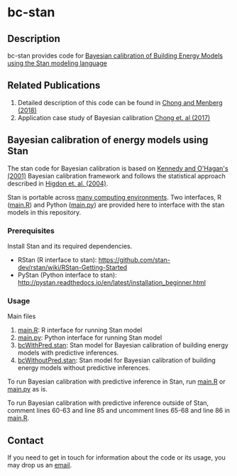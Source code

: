 # bc-stan

## Description
bc-stan provides code for [Bayesian calibration of Building Energy Models using the Stan modeling language](#Bayesian-calibration-of-energy-models-using-Stan)


## Related Publications
1. Detailed description of this code can be found in [Chong and Menberg (2018)](https://doi.org/10.1016/j.enbuild.2018.06.028)
2. Application case study of Bayesian calibration [Chong et. al (2017)](https://doi.org/10.1016/j.enbuild.2017.08.069)

## Bayesian calibration of energy models using Stan

The stan code for Bayesian calibration is based on [Kennedy and O'Hagan's (2001)](http://onlinelibrary.wiley.com/doi/10.1111/1467-9868.00294) Bayesian calibration framework and follows the statistical approach described in [Higdon et. al. (2004)](http://epubs.siam.org/doi/abs/10.1137/S1064827503426693).

Stan is portable across [many computing environments](http://mc-stan.org/users/interfaces/). Two interfaces, R ([main.R](https://github.com/adChong/bc-stan/blob/master/src/main.R)) and Python ([main.py](https://github.com/adChong/bc-stan/blob/master/src/main.py)) are provided here to interface with the stan models in this repository.

### Prerequisites

Install Stan and its required dependencies.
* RStan (R interface to stan): https://github.com/stan-dev/rstan/wiki/RStan-Getting-Started
* PyStan (Python interface to stan): http://pystan.readthedocs.io/en/latest/installation_beginner.html

### Usage

Main files
1. [main.R](https://github.com/adChong/bc-stan/blob/master/src/main.R): R interface for running Stan model
2. [main.py](https://github.com/adChong/bc-stan/blob/master/src/main.py): Python interface for running Stan model
3. [bcWithPred.stan](https://github.com/adChong/bc-stan/blob/master/src/bcWithPred.stan): Stan model for Bayesian calibration of building energy models with predictive inferences.
4. [bcWithoutPred.stan](https://github.com/adChong/bc-stan/blob/master/src/bcWithoutPred.stan): Stan model for Bayesian calibration of building energy models without predictive inferences.

To run Bayesian calibration with predictive inference in Stan, run [main.R](https://github.com/adChong/bc-stan/blob/master/src/main.R) or [main.py](https://github.com/adChong/bc-stan/blob/master/src/main.py) as is.

To run Bayesian calibration with predictive inference outside of Stan, comment lines 60-63 and line 85 and uncomment lines 65-68 and line 86 in [main.R](https://github.com/adChong/bc-stan/blob/master/src/main.R).

## Contact

If you need to get in touch for information about the code or its usage, you may drop us an [email](mailto:bdgczma@nus.edu.sg).






